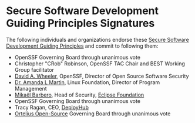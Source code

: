 # Secure Software Development Guiding Principles Signatures

The following individuals and organizations endorse these [Secure Software Development Guiding Principles](./SecureSoftwareGuidingPrinciples) and commit to following them:

- OpenSSF Governing Board through unanimous vote
- Christopher "CRob" Robinson, OpenSSF TAC Chair and BEST Working Group facilitator
- [David A. Wheeler](https://dwheeler.com), OpenSSF, Director of Open Source Software Security
- [Dr. Amanda L Martin](https://github.com/hythloda), Linux Foundation, Director of Program Management
- [Mikaël Barbero](https://mikael.barbero.tech), Head of Security, [Eclipse Foundation](https://eclipse.org)
- OpenSSF Governing Board through unanimous vote
- Tracy Ragan, CEO, [DeployHub](https://www.deployhub.com/)
- [Ortelius Open-Source](https://ortelius.io) Governing Board through unanimous vote
